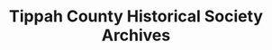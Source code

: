 ---
layout: repo
title: "Tippah County Historical Society Archives"
id: 23680
permalink: repos/23680/
---